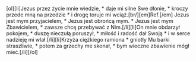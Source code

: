 [ol][li]Jezus przez życie mnie wiedzie, * daje mi silne Swe dłonie, * kroczy przede mną na przedzie * i drogę toruje mi wciąż.[br/][em]Ref.[/em] Jezus jest mym przyjacielem, * Jezus jest obrońcą mym. * Jezus jest mym Zbawicielem, * zawsze chcę przebywać z Nim.[/li][li]On mnie obdarzył pokojem, * duszę nieczułą poruszył, * miłość i radość dał Swoją * i w serce nadzieję mi wlał.[/li][li]Krzyża ciężkiego ramiona * gniotły Mu barki straszliwie, * potem za grzechy me skonał, * bym wieczne zbawienie mógł mieć.[/li][/ol]